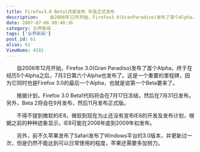 ```yaml
---
title: Firefox3.0 Beta1月底发布 年底正式发布
description: 　　自2006年12月开始，Firefox3.0(GranParadiso)发布了首个Alpha，终于在经历5个Alpha之后，7月2日第六个Alpha也发布了。这是一个重要的里程碑，因为它同时也是Firefox3.0的最后一个Alpha，也就是说第一个Beta要来了。
date: 2007-07-06 00:40:36
category: 业界新闻
tags: ['业界新闻']
post_id: 61
alias: 61
ViewNums: 4181
---
```


　　自2006年12月开始，Firefox 3.0(Gran Paradiso)发布了首个Alpha，终于在经历5个Alpha之后，7月2日第六个Alpha也发布了。这是一个重要的里程碑，因为它同时也是Firefox 3.0的最后一个Alpha，也就是说第一个Beta要来了。

　　根据计划，Firefox 3.0 Beta1代码将会在7月17日冻结，然后在7月31日发布。另外，Beta 2将会在9月发布，然后11月发布正式版。

　　不得不提到微软的IE8，微软到现在为止还没有宣布IE8的开发及发布计划，根据之前的种种迹象显示，IE8可能在2008年底到2009年初发布。

　　另外，前不久苹果发布了Safari发布了Windows平台的3.0版本，并更新过一次，但是仍然不能达到可以日常使用的程度，苹果还需要多加努力。

